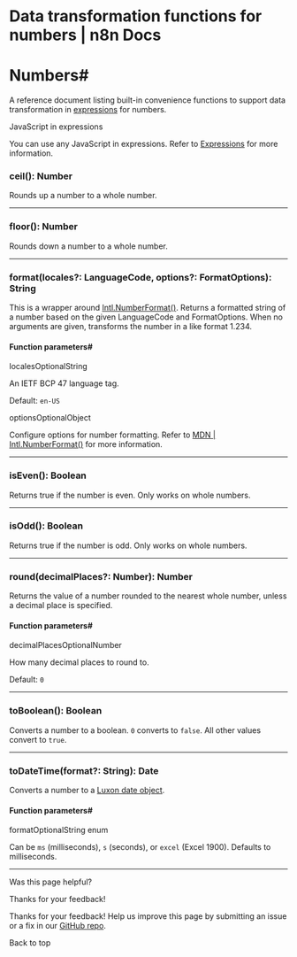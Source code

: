 # Data transformation functions for numbers | n8n Docs

[ ](https://github.com/n8n-io/n8n-docs/edit/main/docs/code/builtin/data-transformation-functions/numbers.md "Edit this page")

# Numbers#

A reference document listing built-in convenience functions to support data transformation in [expressions](../../../../glossary/#expression-n8n) for numbers.

JavaScript in expressions

You can use any JavaScript in expressions. Refer to [Expressions](../../../expressions/) for more information.

###  ceil(): Number #

Rounds up a number to a whole number. 

* * *

###  floor(): Number #

Rounds down a number to a whole number. 

* * *

###  format(locales?: LanguageCode, options?: FormatOptions): String #

This is a wrapper around [Intl.NumberFormat()](https://developer.mozilla.org/en-US/docs/Web/JavaScript/Reference/Global_Objects/Intl/NumberFormat/NumberFormat). Returns a formatted string of a number based on the given LanguageCode and FormatOptions. When no arguments are given, transforms the number in a like format 1.234. 

#### Function parameters#

localesOptionalString

An IETF BCP 47 language tag.

Default: `en-US`

optionsOptionalObject

Configure options for number formatting. Refer to [MDN | Intl.NumberFormat()](https://developer.mozilla.org/en-US/docs/Web/JavaScript/Reference/Global_Objects/Intl/NumberFormat/NumberFormat) for more information.

* * *

###  isEven(): Boolean #

Returns true if the number is even. Only works on whole numbers. 

* * *

###  isOdd(): Boolean #

Returns true if the number is odd. Only works on whole numbers. 

* * *

###  round(decimalPlaces?: Number): Number #

Returns the value of a number rounded to the nearest whole number, unless a decimal place is specified. 

#### Function parameters#

decimalPlacesOptionalNumber

How many decimal places to round to.

Default: `0`

* * *

###  toBoolean(): Boolean #

Converts a number to a boolean. `0` converts to `false`. All other values convert to `true`. 

* * *

###  toDateTime(format?: String): Date #

Converts a number to a [Luxon date object](https://docs.n8n.io/code/cookbook/luxon/). 

#### Function parameters#

formatOptionalString enum

Can be `ms` (milliseconds), `s` (seconds), or `excel` (Excel 1900). Defaults to milliseconds.

* * *

Was this page helpful? 

Thanks for your feedback! 

Thanks for your feedback! Help us improve this page by submitting an issue or a fix in our [GitHub repo](https://github.com/n8n-io/n8n-docs). 

Back to top